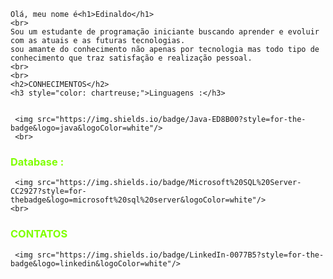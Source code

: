    Olá, meu nome é<h1>Edinaldo</h1>
    <br>
    Sou um estudante de programação iniciante buscando aprender e evoluir com as atuais e as futuras tecnologias.
    sou amante do conhecimento não apenas por tecnologia mas todo tipo de conhecimento que traz satisfação e realização pessoal.
    <br>
    <br>
    <h2>CONHECIMENTOS</h2>
    <h3 style="color: chartreuse;">Linguagens :</h3>
    
    
     <img src="https://img.shields.io/badge/Java-ED8B00?style=for-the-badge&logo=java&logoColor=white"/>
     <br>
   <h3 style="color: chartreuse;">Database :</h3>
    
     <img src="https://img.shields.io/badge/Microsoft%20SQL%20Server-CC2927?style=for-thebadge&logo=microsoft%20sql%20server&logoColor=white"/>
    <br>
   <h3 style="color: chartreuse;">CONTATOS</h3>
   
     <img src="https://img.shields.io/badge/LinkedIn-0077B5?style=for-the-badge&logo=linkedin&logoColor=white"/>
   
  
 


